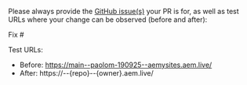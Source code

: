Please always provide the [GitHub issue(s)](../issues) your PR is for, as well as test URLs where your change can be observed (before and after):

Fix #<gh-issue-id>

Test URLs:
- Before: https://main--paolom-190925--aemysites.aem.live/
- After: https://<branch>--{repo}--{owner}.aem.live/
